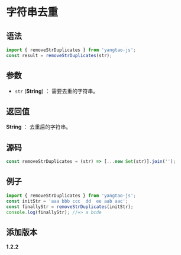 # 字符串去重

## 语法

```js
import { removeStrDuplicates } from 'yangtao-js';
const result = removeStrDuplicates(str);
```

## 参数

- `str` (**String**) ： 需要去重的字符串。

## 返回值

**String** ： 去重后的字符串。

## 源码

```js
const removeStrDuplicates = (str) => [...new Set(str)].join('');
```

## 例子

```js
import { removeStrDuplicates } from 'yangtao-js';
const initStr = 'aaa bbb ccc  dd  ee aab aac';
const finallyStr = removeStrDuplicates(initStr);
console.log(finallyStr); //=> a bcde
```

## 添加版本

**1.2.2**
